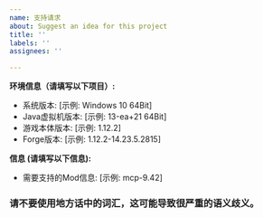 ```yaml
---
name: 支持请求
about: Suggest an idea for this project
title: ''
labels: ''
assignees: ''

---
```


**环境信息（请填写以下项目）:**
 - 系统版本: [示例: Windows 10 64Bit]
 - Java虚拟机版本: [示例: 13-ea+21 64Bit]
 - 游戏本体版本: [示例: 1.12.2]
 - Forge版本: [示例: 1.12.2-14.23.5.2815]

**信息 (请填写以下信息):**
 - 需要支持的Mod信息: [示例: mcp-9.42]


### 请不要使用地方话中的词汇，这可能导致很严重的语义歧义。
